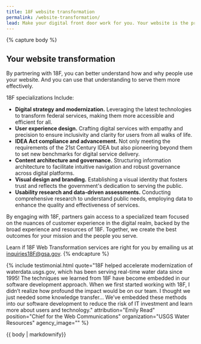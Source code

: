 ```yaml
---
title: 18F website transformation
permalink: /website-transformation/
lead: Make your digital front door work for you. Your website is the primary channel for the public to learn about and interact with your agency. 18F will uplift your customer experience to ensure it is effectively advancing your mission.
---
```


{% capture body %}
## Your website transformation
By partnering with 18F, you can better understand how and why people use your website. And you can use that understanding to serve them more effectively.

18F specializations Include:
- <b>Digital strategy and modernization.</b> Leveraging the latest technologies to transform federal services, making them more accessible and efficient for all.
- <b>User experience design.</b> Crafting digital services with empathy and precision to ensure inclusivity and clarity for users from all walks of life.
- <b>IDEA Act compliance and advancement.</b> Not only meeting the requirements of the 21st Century IDEA but also pioneering beyond them to set new benchmarks for digital service delivery.
- <b>Content architecture and governance.</b> Structuring information architecture to facilitate intuitive navigation and robust governance across digital platforms.
- <b>Visual design and branding.</b> Establishing a visual identity that fosters trust and reflects the government's dedication to serving the public.
- <b>Usability research and data-driven assessments.</b> Conducting comprehensive research to understand public needs, employing data to enhance the quality and effectiveness of services.

By engaging with 18F, partners gain access to a specialized team focused on the nuances of customer experience in the digital realm, backed by the broad experience and resources of 18F. Together, we create the best outcomes for your mission and the people you serve.

Learn if 18F Web Transformation services are right for you by emailing us at [inquiries18F@gsa.gov](inquiries18F@gsa.gov).
{% endcapture %}


{% include testimonial.html
    quote="18F helped accelerate modernization of waterdata.usgs.gov, which has been serving real-time water data since 1995! The techniques we learned from 18F have become embedded in our software development approach. When we first started working with 18F, I didn’t realize how profound the impact would be on our team. I thought we just needed some knowledge transfer... We’ve embedded these methods into our software development to reduce the risk of IT investment and learn more about users and technology."
    attribution="Emily Read"
    position="Chief for the Web Communications"
    organization="USGS Water Resources"
    agency_image=""
%}
<section class="usa-section section-padding-6">
<div class="grid-container">
  <div>
    {{ body | markdownify}}
  </div>
</div>
</section>
